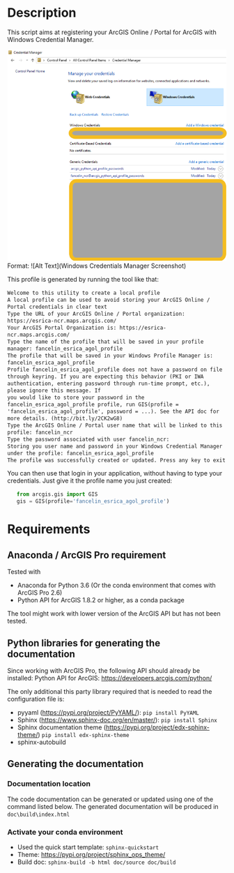 # Description

This script aims at registering your ArcGIS Online / Portal for ArcGIS with Windows Credential Manager.

![GitHub Logo](doc/source/images/windows_credentials.png)
Format: ![Alt Text](Windows Credentials Manager Screenshot)


This profile is generated by running the tool like that:

```Console
Welcome to this utility to create a local profile
A local profile can be used to avoid storing your ArcGIS Online / Portal credentials in clear text
Type the URL of your ArcGIS Online / Portal organization: https://esrica-ncr.maps.arcgis.com/
Your ArcGIS Portal Organization is: https://esrica-ncr.maps.arcgis.com/
Type the name of the profile that will be saved in your profile manager: fancelin_esrica_agol_profile
The profile that will be saved in your Windows Profile Manager is: fancelin_esrica_agol_profile
Profile fancelin_esrica_agol_profile does not have a password on file through keyring. If you are expecting this behavior (PKI or IWA authentication, entering password through run-time prompt, etc.), please ignore this message. If
you would like to store your password in the fancelin_esrica_agol_profile profile, run GIS(profile = 'fancelin_esrica_agol_profile', password = ...). See the API doc for more details. (http://bit.ly/2CK2wG8)
Type the ArcGIS Online / Portal user name that will be linked to this profile: fancelin_ncr
Type the password associated with user fancelin_ncr:
Storing you user name and password in your Windows Credential Manager under the profile: fancelin_esrica_agol_profile
The profile was successfully created or updated. Press any key to exit
```

You can then use that login in your application, without having to type your credentials. Just give it the profile name you just created:

```Python
   from arcgis.gis import GIS
   gis = GIS(profile='fancelin_esrica_agol_profile')
```

# Requirements

## Anaconda / ArcGIS Pro requirement

Tested with
 - Anaconda for Python 3.6 (Or the conda environment that comes with ArcGIS Pro 2.6)
 - Python API for ArcGIS 1.8.2 or higher, as a conda package
 
 The tool might work with lower version of the ArcGIS API but has not been tested.
 
 ## Python libraries for generating the documentation

Since working with ArcGIS Pro, the following API should already be installed: Python API for ArcGIS: https://developers.arcgis.com/python/

 The only additional this party library required that is needed to read the configuration file is:
 - pyyaml (https://pypi.org/project/PyYAML/): `pip install PyYAML`
 - Sphinx (https://www.sphinx-doc.org/en/master/): `pip install Sphinx`
 - Sphinx documentation theme (https://pypi.org/project/edx-sphinx-theme/) `pip install edx-sphinx-theme`
 - sphinx-autobuild
 
## Generating the documentation

### Documentation location
 
The code documentation can be generated or updated using one of the command listed below. The generated documentation
will be produced in `doc\build\index.html`

### Activate your conda environment

 - Used the quick start template: `sphinx-quickstart`
 - Theme: https://pypi.org/project/sphinx_ops_theme/
 - Build doc: `sphinx-build -b html doc/source doc/build`
 